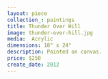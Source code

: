 ```yaml
---
layout: piece
collection_: paintings
title: Thunder Over Hill
image: thunder-over-hill.jpg
media:  Acrylic
dimensions: 18" x 24"
description: Painted on canvas.
price: $250
create_date: 2012
---
```

